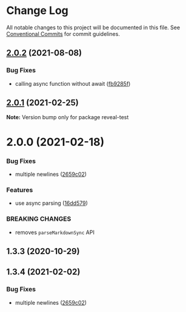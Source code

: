 # Change Log

All notable changes to this project will be documented in this file.
See [Conventional Commits](https://conventionalcommits.org) for commit guidelines.

## [2.0.2](https://github.com/dvirtz/reveal-compiler-explorer/compare/reveal-test@2.0.1...reveal-test@2.0.2) (2021-08-08)


### Bug Fixes

* calling async function without await ([fb9285f](https://github.com/dvirtz/reveal-compiler-explorer/commit/fb9285fae6fd1817b8d1da3b61da6497f3165ece))





## [2.0.1](https://github.com/dvirtz/reveal-compiler-explorer/compare/reveal-test@2.0.0...reveal-test@2.0.1) (2021-02-25)

**Note:** Version bump only for package reveal-test





# 2.0.0 (2021-02-18)


### Bug Fixes

* multiple newlines ([2659c02](https://github.com/dvirtz/reveal-compiler-explorer/commit/2659c020d68e4438716d3c9443b848d951927c4e))


### Features

* use async parsing ([16dd579](https://github.com/dvirtz/reveal-compiler-explorer/commit/16dd579d1e075c9e45389a2ef4f099db64dcccc1))


### BREAKING CHANGES

* removes `parseMarkdownSync` API



## 1.3.3 (2020-10-29)





## 1.3.4 (2021-02-02)


### Bug Fixes

* multiple newlines ([2659c02](https://github.com/dvirtz/reveal-compiler-explorer/commit/2659c020d68e4438716d3c9443b848d951927c4e))
